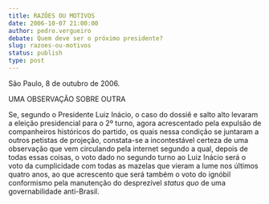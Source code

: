 ```yaml
---
title: RAZÔES OU MOTIVOS
date: 2006-10-07 21:00:00
author: pedro.vergueiro
debate: Quem deve ser o próximo presidente?
slug: razoes-ou-motivos
status: publish 
type: post
---
```



São Paulo, 8 de outubro de 2006.



UMA OBSERVAÇÃO SOBRE OUTRA



Se, segundo o Presidente Luiz Inácio, o caso do dossiê e salto alto levaram a eleição presidencial para o 2º turno, agora acrescentado pela expulsão de companheiros históricos do partido, os quais nessa condição se juntaram a outros petistas de projeção, constata-se a incontestável certeza de uma observação que vem circulando pela internet segundo a qual, depois de todas essas coisas, o voto dado no segundo turno ao Luiz Inácio será o voto da cumplicidade com todas as mazelas que vieram a lume nos últimos quatro anos, ao que acrescento que será também o voto do ignóbil conformismo pela manutenção do desprezível *status quo* de uma governabilidade anti-Brasil.


